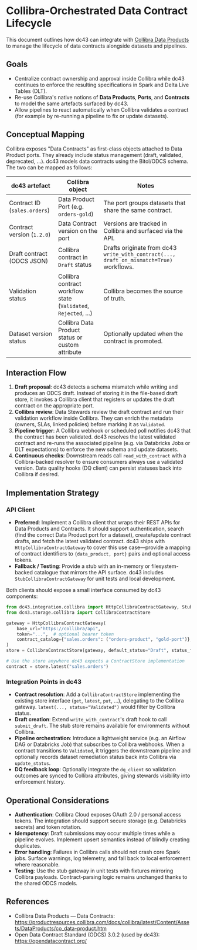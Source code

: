 # Collibra-Orchestrated Data Contract Lifecycle

This document outlines how dc43 can integrate with [Collibra Data Products](https://productresources.collibra.com/docs/collibra/latest/Content/Assets/DataProducts/co_data-product.htm) to manage the lifecycle of data contracts alongside datasets and pipelines.

## Goals

* Centralize contract ownership and approval inside Collibra while dc43 continues to enforce the resulting specifications in Spark and Delta Live Tables (DLT).
* Re-use Collibra's native notions of **Data Products**, **Ports**, and **Contracts** to model the same artefacts surfaced by dc43.
* Allow pipelines to react automatically when Collibra validates a contract (for example by re-running a pipeline to fix or update datasets).

## Conceptual Mapping

Collibra exposes "Data Contracts" as first-class objects attached to Data Product ports. They already include status management (draft, validated, deprecated, ...). dc43 models data contracts using the Bitol/ODCS schema. The two can be mapped as follows:

| dc43 artefact | Collibra object | Notes |
| --- | --- | --- |
| Contract ID (`sales.orders`) | Data Product Port (e.g. `orders-gold`) | The port groups datasets that share the same contract. |
| Contract version (`1.2.0`) | Data Contract version on the port | Versions are tracked in Collibra and surfaced via the API. |
| Draft contract (ODCS JSON) | Collibra contract in `Draft` status | Drafts originate from dc43 `write_with_contract(..., draft_on_mismatch=True)` workflows. |
| Validation status | Collibra contract workflow state (`Validated`, `Rejected`, ...) | Collibra becomes the source of truth. |
| Dataset version status | Collibra Data Product status or custom attribute | Optionally updated when the contract is promoted. |

## Interaction Flow

1. **Draft proposal**: dc43 detects a schema mismatch while writing and produces an ODCS draft. Instead of storing it in the file-based draft store, it invokes a Collibra client that registers or updates the draft contract on the appropriate port.
2. **Collibra review**: Data Stewards review the draft contract and run their validation workflow inside Collibra. They can enrich the metadata (owners, SLAs, linked policies) before marking it as `Validated`.
3. **Pipeline trigger**: A Collibra webhook or scheduled poll notifies dc43 that the contract has been validated. dc43 resolves the latest validated contract and re-runs the associated pipeline (e.g. via Databricks Jobs or DLT expectations) to enforce the new schema and update datasets.
4. **Continuous checks**: Downstream reads call `read_with_contract` with a Collibra-backed resolver to ensure consumers always use a validated version. Data quality hooks (DQ client) can persist statuses back into Collibra if desired.

## Implementation Strategy

### API Client

* **Preferred**: Implement a Collibra client that wraps their REST APIs for Data Products and Contracts. It should support authentication, search (find the correct Data Product port for a dataset), create/update contract drafts, and fetch the latest validated contract. dc43 ships with `HttpCollibraContractGateway` to cover this use case—provide a mapping of contract identifiers to `{data_product, port}` pairs and optional access tokens.
* **Fallback / Testing**: Provide a stub with an in-memory or filesystem-backed catalogue that mirrors the API surface. dc43 includes `StubCollibraContractGateway` for unit tests and local development.

Both clients should expose a small interface consumed by dc43 components:

```python
from dc43.integration.collibra import HttpCollibraContractGateway, StubCollibraContractGateway
from dc43.storage.collibra import CollibraContractStore

gateway = HttpCollibraContractGateway(
    base_url="https://collibra/api",
    token="...",  # optional bearer token
    contract_catalog={"sales.orders": ("orders-product", "gold-port")},
)
store = CollibraContractStore(gateway, default_status="Draft", status_filter="Validated")

# Use the store anywhere dc43 expects a ContractStore implementation
contract = store.latest("sales.orders")
```

### Integration Points in dc43

* **Contract resolution**: Add a `CollibraContractStore` implementing the existing store interface (`get`, `latest`, `put`, ...), delegating to the Collibra gateway. `latest(..., status="Validated")` would filter by Collibra status.
* **Draft creation**: Extend `write_with_contract`'s draft hook to call `submit_draft`. The stub store remains available for environments without Collibra.
* **Pipeline orchestration**: Introduce a lightweight service (e.g. an Airflow DAG or Databricks Job) that subscribes to Collibra webhooks. When a contract transitions to `Validated`, it triggers the downstream pipeline and optionally records dataset remediation status back into Collibra via `update_status`.
* **DQ feedback loop**: Optionally integrate the `dq_client` so validation outcomes are synced to Collibra attributes, giving stewards visibility into enforcement history.

## Operational Considerations

* **Authentication**: Collibra Cloud exposes OAuth 2.0 / personal access tokens. The integration should support secure storage (e.g. Databricks secrets) and token rotation.
* **Idempotency**: Draft submissions may occur multiple times while a pipeline evolves. Implement upsert semantics instead of blindly creating duplicates.
* **Error handling**: Failures in Collibra calls should not crash core Spark jobs. Surface warnings, log telemetry, and fall back to local enforcement where reasonable.
* **Testing**: Use the stub gateway in unit tests with fixtures mirroring Collibra payloads. Contract-parsing logic remains unchanged thanks to the shared ODCS models.

## References

* Collibra Data Products — Data Contracts: <https://productresources.collibra.com/docs/collibra/latest/Content/Assets/DataProducts/co_data-product.htm>
* Open Data Contract Standard (ODCS) 3.0.2 (used by dc43): <https://opendatacontract.org/>
